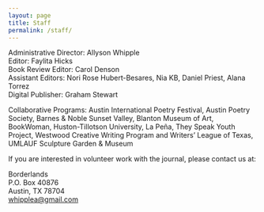 ```yaml
---
layout: page
title: Staff
permalink: /staff/
---
```

Administrative Director: Allyson Whipple  
Editor: Faylita Hicks  
Book Review Editor: Carol Denson   
Assistant Editors: Nori Rose Hubert-Besares, Nia KB, Daniel Priest, Alana Torrez  
Digital Publisher: Graham Stewart  

Collaborative Programs: Austin International Poetry Festival, Austin Poetry Society, Barnes & Noble Sunset Valley, Blanton Museum of Art, BookWoman, Huston-Tillotson University, La Peña, They Speak Youth Project, Westwood Creative Writing Program and Writers’ League of Texas, UMLAUF Sculpture Garden & Museum  

If you are interested in volunteer work with the journal, please contact us at:  

Borderlands  
P.O. Box 40876  
Austin, TX 78704  
whipplea@gmail.com  